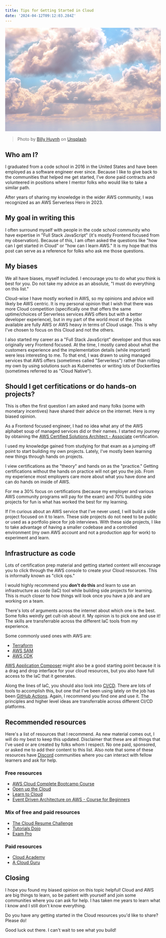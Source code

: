 ```yaml
---
title: Tips for Getting Started in Cloud
date: '2024-04-12T09:12:03.284Z'
---
```


![Clouds Image](./clouds.jpg)

> Photo by <a href="https://unsplash.com/@billy_huy?utm_content=creditCopyText&utm_medium=referral&utm_source=unsplash">Billy Huynh</a> on <a href="https://unsplash.com/photos/cloudy-sky-at-daytime-v9bnfMCyKbg?utm_content=creditCopyText&utm_medium=referral&utm_source=unsplash">Unsplash</a>

## Who am I?

I graduated from a code school in 2016 in the United States and have been employed as a software engineer ever since. Because I like to give back to the communities that helped me get started, I've done paid contracts and volunteered in positions where I mentor folks who would like to take a similar path.

After years of sharing my knowledge in the wider AWS community, I was recognized as an AWS Serverless Hero in 2023.

## My goal in writing this

I often surround myself with people in the code school community who have expertise in "Full Stack JavaScript" (it's mostly Frontend focused from my observation). Because of this, I am often asked the questions like "how can I get started in Cloud" or "how can I learn AWS." It is my hope that this post can serve as a reference for folks who ask me those questions.

## My biases

We all have biases, myself included. I encourage you to do what you think is best for you. Do not take my advice as an absolute, "I must do everything on this list."

Cloud-wise I have mostly worked in AWS, so my opinions and advice will likely be AWS centric. It is my personal opinion that I wish that there was more Cloud competition (specifically one that offers the same uptime/choices of Serverless services AWS offers but with a better developer experience), but in my part of the world most of the jobs available are fully AWS or AWS heavy in terms of Cloud usage. This is why I've chosen to focus on this Cloud and not the others.

I also started my career as a "Full Stack JavaScript" developer and thus was originally very Frontend focused. At the time, I mostly cared about what the customers experience and the implementation details (while important) were less interesting to me. To that end, I was drawn to using managed services that AWS offers (sometimes called "Serverless") rather than rolling my own by using solutions such as Kubernetes or writing lots of Dockerfiles (sometimes referred to as "Cloud Native").

## Should I get cerfitications or do hands-on projects?

This is often the first question I am asked and many folks (some with monetary incentives) have shared their advice on the internet. Here is my biased opinion.

As a Frontend focused engineer, I had no idea what any of the AWS alphabet soup of managed services did or their names. I started my journey by obtaining the [AWS Certified Solutions Architect - Associate](https://aws.amazon.com/certification/certified-solutions-architect-associate/) certification.

I used my knowledge gained from studying for that exam as a jumping off point to start building my own projects. Lately, I've mostly been learning new things through hands on projects.

I view certifications as the "theory" and hands on as the "practice." Getting certifications without the hands on practice will not get you the job. From my experience most employers care more about what you have done and can do hands on inside of AWS.

For me a 30% focus on certifications (because my employer and various AWS community programs will pay for the exam) and 70% building side projects for fun is what has worked the best for my learning.

If I'm curious about an AWS service that I've never used, I will build a side project focused on it to learn. These side projects do not need to be public or used as a portfolio piece for job interviews. With these side projects, I like to take advantage of having a smaller codebase and a controlled environment (my own AWS account and not a production app for work) to experiment and learn.

## Infrastructure as code

Lots of certification prep material and getting started content will encourage you to click through the AWS console to create your Cloud resources. This is informally known as "click ops."

I would highly recommend you **don't do this** and learn to use an infrastructure as code (IaC) tool while building side projects for learning. This is much closer to how things will look once you have a job and are working on a team.

There's lots of arguments across the internet about which one is the best. Some folks weirdly get cult-ish about it. My opinion is to pick one and use it! The skills are transferrable across the different IaC tools from my experience.

Some commonly used ones with AWS are:

- [Terraform](https://www.terraform.io/)
- [AWS SAM](https://aws.amazon.com/serverless/sam/)
- [AWS CDK](https://aws.amazon.com/cdk/)

[AWS Application Composer](https://aws.amazon.com/application-composer/) might also be a good starting point because it is a drag and drop interface for your cloud resources, but you also have full access to the IaC that it generates.

Along the lines of IaC, you should also look into [CI/CD](https://martinfowler.com/articles/continuousIntegration.html). There are lots of tools to accomplish this, but one that I've been using lately on the job has been [GitHub Actions](https://github.com/features/actions). Again, I recommend you find one and use it. The principles and higher level ideas are transferrable across different CI/CD platforms.

## Recommended resources

Here's a list of resources that I recommend. As new material comes out, I will do my best to keep this updated. Disclaimer that these are all things that I've used or are created by folks whom I respect. No one paid, sponsored, or asked me to add their content to this list. Also note that some of these resources have [Discord](https://discord.com/) communities where you can interact with fellow learners and ask for help.

### Free resources

- [AWS Cloud Complete Bootcamp Course](https://www.youtube.com/watch?v=zA8guDqfv40)
- [Open up the Cloud](https://openupthecloud.com/start-here/)
- [Learn to Cloud](https://learntocloud.guide/)
- [Event Driven Architecture on AWS - Course for Beginners](https://www.youtube.com/watch?v=Zr6fnhvJKlw)

### Mix of free and paid resources

- [The Cloud Resume Challenge](https://cloudresumechallenge.dev/)
- [Tutorials Dojo](https://tutorialsdojo.com/)
- [Exam Pro](https://www.exampro.co/)

### Paid resources

- [Cloud Academy](https://cloudacademy.com/)
- [A Cloud Guru](https://www.pluralsight.com/cloud-guru)

## Closing

I hope you found my biased opinion on this topic helpful! Cloud and AWS are big things to learn, so be patient with yourself and join some communities where you can ask for help. I has taken me years to learn what I know and I still don't know everything.

Do you have any getting started in the Cloud resources you'd like to share? Please do!

Good luck out there. I can't wait to see what you build!
